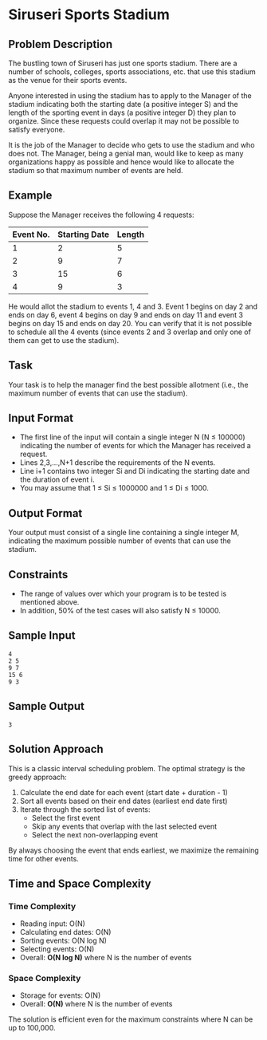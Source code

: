 # Siruseri Sports Stadium

## Problem Description

The bustling town of Siruseri has just one sports stadium. There are a number of schools, colleges, sports associations, etc. that use this stadium as the venue for their sports events.

Anyone interested in using the stadium has to apply to the Manager of the stadium indicating both the starting date (a positive integer S) and the length of the sporting event in days (a positive integer D) they plan to organize. Since these requests could overlap it may not be possible to satisfy everyone.

It is the job of the Manager to decide who gets to use the stadium and who does not. The Manager, being a genial man, would like to keep as many organizations happy as possible and hence would like to allocate the stadium so that maximum number of events are held.

## Example

Suppose the Manager receives the following 4 requests:

| Event No. | Starting Date | Length |
|-----------|---------------|--------|
| 1         | 2             | 5      |
| 2         | 9             | 7      |
| 3         | 15            | 6      |
| 4         | 9             | 3      |

He would allot the stadium to events 1, 4 and 3. Event 1 begins on day 2 and ends on day 6, event 4 begins on day 9 and ends on day 11 and event 3 begins on day 15 and ends on day 20. You can verify that it is not possible to schedule all the 4 events (since events 2 and 3 overlap and only one of them can get to use the stadium).

## Task

Your task is to help the manager find the best possible allotment (i.e., the maximum number of events that can use the stadium).

## Input Format

- The first line of the input will contain a single integer N (N ≤ 100000) indicating the number of events for which the Manager has received a request.
- Lines 2,3,...,N+1 describe the requirements of the N events.
- Line i+1 contains two integer Si and Di indicating the starting date and the duration of event i.
- You may assume that 1 ≤ Si ≤ 1000000 and 1 ≤ Di ≤ 1000.

## Output Format

Your output must consist of a single line containing a single integer M, indicating the maximum possible number of events that can use the stadium.

## Constraints

- The range of values over which your program is to be tested is mentioned above.
- In addition, 50% of the test cases will also satisfy N ≤ 10000.

## Sample Input
```
4
2 5
9 7
15 6
9 3
```

## Sample Output
```
3
```

## Solution Approach

This is a classic interval scheduling problem. The optimal strategy is the greedy approach:

1. Calculate the end date for each event (start date + duration - 1)
2. Sort all events based on their end dates (earliest end date first)
3. Iterate through the sorted list of events:
   - Select the first event
   - Skip any events that overlap with the last selected event
   - Select the next non-overlapping event

By always choosing the event that ends earliest, we maximize the remaining time for other events.

## Time and Space Complexity

### Time Complexity
- Reading input: O(N)
- Calculating end dates: O(N)
- Sorting events: O(N log N)
- Selecting events: O(N)
- Overall: **O(N log N)** where N is the number of events

### Space Complexity
- Storage for events: O(N)
- Overall: **O(N)** where N is the number of events

The solution is efficient even for the maximum constraints where N can be up to 100,000.